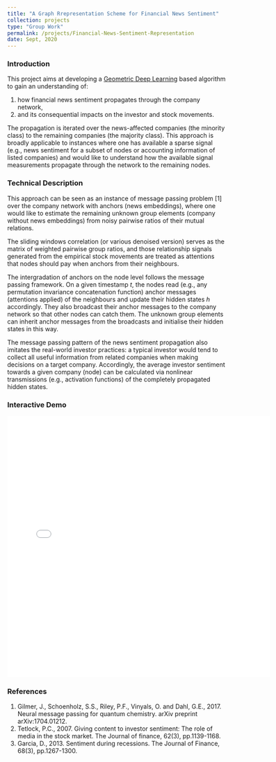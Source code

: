 ```yaml
---
title: "A Graph Rrepresentation Scheme for Financial News Sentiment"
collection: projects
type: "Group Work"
permalink: /projects/Financial-News-Sentiment-Representation
date: Sept, 2020
---
```


### Introduction
This project aims at developing a [Geometric Deep Learning](http://geometricdeeplearning.com/) based algorithm to gain an understanding of: 

1.	how financial news sentiment propagates through the company network,
1.	and its consequential impacts on the investor and stock movements.

The propagation is iterated over the news-affected companies (the minority class) to the remaining companies (the majority class). This approach is broadly applicable to instances where one has available a sparse signal (e.g., news sentiment for a subset of nodes or accounting information of listed companies) and would like to understand how the available signal measurements propagate through the network to the remaining nodes.

### Technical Description
This approach can be seen as an instance of message passing problem \[1\] over the company network with anchors (news embeddings), where one would like to estimate the remaining unknown group elements (company without news embeddings) from noisy pairwise ratios of their mutual relations. 

The sliding windows correlation (or various denoised version) serves as the matrix of weighted pairwise group ratios, and those relationship signals generated from the empirical stock movements are treated as attentions that nodes should pay when anchors from their neighbours. 

The intergradation of anchors on the node level follows the message passing framework. On a given timestamp $t$, the nodes read (e.g., any permutation invariance concatenation function) anchor messages (attentions applied) of the neighbours and update their hidden states $h$ accordingly. They also broadcast their anchor messages to the company network so that other nodes can catch them. The unknown group elements can inherit anchor messages from the broadcasts and initialise their hidden states in this way.

The message passing pattern of the news sentiment propagation also imitates the real-world investor practices: a typical investor would tend to collect all useful information from related companies when making decisions on a target company. Accordingly, the average investor sentiment towards a given company (node) can be calculated via nonlinear transmissions (e.g., activation functions) of the completely propagated hidden states.

### Interactive Demo
<iframe src="company-network.html"  sandbox="allow-same-origin allow-scripts" width="120%"  height="600"  scrolling="no" seamless="seamless" frameborder="0" allowfullscreen>
</iframe>

### References
1. Gilmer, J., Schoenholz, S.S., Riley, P.F., Vinyals, O. and Dahl, G.E., 2017. Neural message passing for quantum chemistry. arXiv preprint arXiv:1704.01212.
1. Tetlock, P.C., 2007. Giving content to investor sentiment: The role of media in the stock market. The Journal of finance, 62(3), pp.1139-1168.
1. Garcia, D., 2013. Sentiment during recessions. The Journal of Finance, 68(3), pp.1267-1300.

